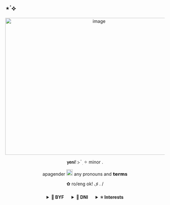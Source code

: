 ## ⋆˙⟡
<p align="center">
<img width="577" height="433" alt="image" src="https://github.com/user-attachments/assets/f503b8e8-c5ac-459e-9edb-351fa79230ce" />
<p align="center">
𝘆𝗲𝗻𝗶! ⊱ ۫ ׅ ✧ minor .
<p align="center"> apagender <img width="20" height="20" alt="image" src="https://64.media.tumblr.com/a795ffa4138e4850a76d46e605ba7d8b/992b39b6ab3235eb-3e/s75x75_c1/848cf06fe24acf5a341ea88bbf538013089d2cc1.webp" /> any pronouns and 𝘁𝗲𝗿𝗺𝘀 
<p align="center"> ✿ ro/eng ok! ◟♯ . / 

<div align="center">

  <details style="display: inline-block; margin: 10px;">
    <summary><b>💬 BYF</b></summary>
    - be respectful<br>
    - i tweet a lot<br>
    - sometimes use tone tags
  </details>

  <details style="display: inline-block; margin: 10px;">
    <summary><b>🚫 DNI</b></summary>
    - racist / homophobic<br>
    - transphobic<br>
    - proship / basic dni
  </details>

  <details style="display: inline-block; margin: 10px;">
    <summary><b>⭐ Interests</b></summary>
    - digital art<br>
    - vocaloid<br>
    - rhythm games<br>
    - anime / manga
  </details>

</div>














